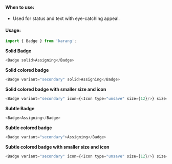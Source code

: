 #### When to use:
* Used for status and text with eye-catching appeal.

#### Usage:

```js static
import { Badge } from 'karang';
```

**Solid Badge**
```js
<Badge solid>Assigning</Badge>
```

**Solid colored badge**
```js
<Badge variant="secondary" solid>Assigning</Badge>
```

**Solid colored badge with smaller size and icon**
```js
<Badge variant="secondary" icon={<Icon type="unsave" size={12}/>} size="small" solid>Unsaved</Badge>
```

**Subtle Badge**
```js
<Badge>Assigning</Badge>
```

**Subtle colored badge**
```js
<Badge variant="secondary">Assigning</Badge>
```

**Subtle colored badge with smaller size and icon**
```js
<Badge variant="secondary" icon={<Icon type="unsave" size={12}/>} size="small">Unsaved</Badge>
```
